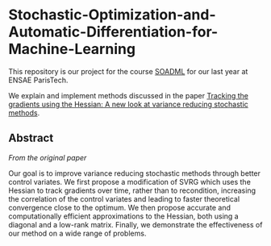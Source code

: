# Stochastic-Optimization-and-Automatic-Differentiation-for-Machine-Learning

This repository is our project for the course [SOADML](http://marcocuturi.net/soadml.html) for our last year at ENSAE ParisTech.

We explain and implement methods discussed in the paper [Tracking the gradients using the Hessian: A new look at variance reducing stochastic methods](https://arxiv.org/abs/1710.07462).

## Abstract

<i>From the original paper</i>

Our goal is to improve variance reducing stochastic methods through better control variates. We first propose a modification of SVRG which uses the Hessian to track gradients over time, rather than to recondition, increasing the correlation of the control variates and leading to faster theoretical convergence close to the optimum. We then propose accurate and computationally efficient approximations to the Hessian, both using a diagonal and a low-rank matrix. Finally, we demonstrate the effectiveness of our method on a wide range of problems.
